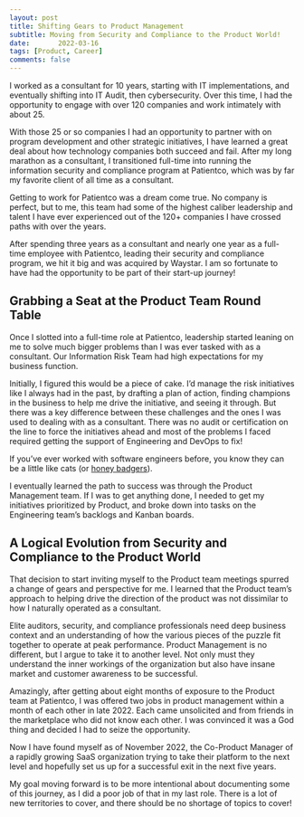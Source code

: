 ```yaml
---
layout: post
title: Shifting Gears to Product Management
subtitle: Moving from Security and Compliance to the Product World!
date:   	2022-03-16
tags: [Product, Career]
comments: false
---
```

I worked as a consultant for 10 years, starting with IT implementations, and eventually shifting into IT Audit, then cybersecurity. Over this time, I had the opportunity to engage with over 120 companies and work intimately with about 25.

With those 25 or so companies I had an opportunity to partner with on program development and other strategic initiatives, I have learned a great deal about how technology companies both succeed and fail. After my long marathon as a consultant, I transitioned full-time into running the information security and compliance program at Patientco, which was by far my favorite client of all time as a consultant.

Getting to work for Patientco was a dream come true. No company is perfect, but to me, this team had some of the highest caliber leadership and talent I have ever experienced out of the 120+ companies I have crossed paths with over the years.

After spending three years as a consultant and nearly one year as a full-time employee with Patientco, leading their security and compliance program, we hit it big and was acquired by Waystar. I am so fortunate to have had the opportunity to be part of their start-up journey!

## Grabbing a Seat at the Product Team Round Table

Once I slotted into a full-time role at Patientco, leadership started leaning on me to solve much bigger problems than I was ever tasked with as a consultant. Our Information Risk Team had high expectations for my business function.

Initially, I figured this would be a piece of cake. I’d manage the risk initiatives like I always had in the past, by drafting a plan of action, finding champions in the business to help me drive the initiative, and seeing it through. But there was a key difference between these challenges and the ones I was used to dealing with as a consultant. There was no audit or certification on the line to force the initiatives ahead and most of the problems I faced required getting the support of Engineering and DevOps to fix!

If you’ve ever worked with software engineers before, you know they can be a little like cats (or [honey badgers](https://www.youtube.com/watch?v=4r7wHMg5Yjg)).

I eventually learned the path to success was through the Product Management team. If I was to get anything done, I needed to get my initiatives prioritized by Product, and broke down into tasks on the Engineering team’s backlogs and Kanban boards.  

## A Logical Evolution from Security and Compliance to the Product World

That decision to start inviting myself to the Product team meetings spurred a change of gears and perspective for me. I learned that the Product team’s approach to helping drive the direction of the product was not dissimilar to how I naturally operated as a consultant.

Elite auditors, security, and compliance professionals need deep business context and an understanding of how the various pieces of the puzzle fit together to operate at peak performance. Product Management is no different, but I argue to take it to another level. Not only must they understand the inner workings of the organization but also have insane market and customer awareness to be successful.

Amazingly, after getting about eight months of exposure to the Product team at Patientco, I was offered two jobs in product management within a month of each other in late 2022. Each came unsolicited and from friends in the marketplace who did not know each other.
I was convinced it was a God thing and decided I had to seize the opportunity.

Now I have found myself as of November 2022, the Co-Product Manager of a rapidly growing SaaS organization trying to take their platform to the next level and hopefully set us up for a successful exit in the next five years.

My goal moving forward is to be more intentional about documenting some of this journey, as I did a poor job of that in my last role. There is a lot of new territories to cover, and there should be no shortage of topics to cover!
